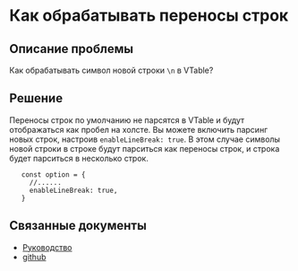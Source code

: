 # Как обрабатывать переносы строк

## Описание проблемы

Как обрабатывать символ новой строки `\n` в VTable?

## Решение

Переносы строк по умолчанию не парсятся в VTable и будут отображаться как пробел на холсте. Вы можете включить парсинг новых строк, настроив `enableLineBreak: true`. В этом случае символы новой строки в строке будут парситься как переносы строк, и строка будет парситься в несколько строк.

```
   const option = {
     //......
     enableLineBreak: true,
   }
```

## Связанные документы

- [Руководство](https://www.visactor.io/vtable/option/ListTable#enableLineBreak)
- [github](https://github.com/VisActor/VTable)